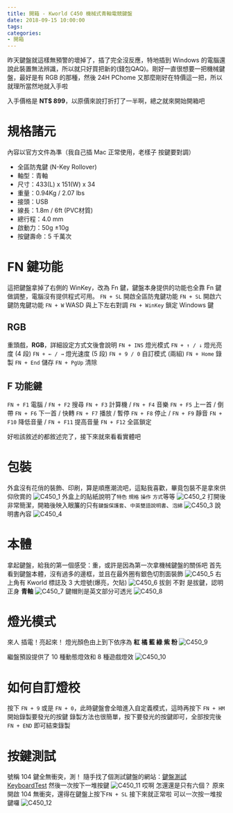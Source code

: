 ```yaml
---
title: 開箱 - Kworld C450 機械式青軸電競鍵盤
date: 2018-09-15 10:00:00
tags:
categories:
- 開箱
---
```

昨天鍵盤就這樣無預警的壞掉了，插了完全沒反應，特地插到 Windows 的電腦還說此裝置無法辨識，所以就只好買把新的(錢包QAQ)。剛好一直很想要一把機械鍵盤，最好是有 RGB 的那種，然後 24H PChome 又那麼剛好在特價這一把，所以就理所當然地就入手啦
<!--more-->
入手價格是 **NT$ 899**，以原價來說打折打了一半啊，總之就來開始開箱吧
# 規格諸元
內容以官方文件為準（我自己插 Mac 正常使用，老樣子 按鍵要對調）
* 全區防鬼鍵 (N-Key Rollover)
* 軸型：青軸
* 尺寸：433(L) x 151(W) x 34
* 重量：0.94Kg / 2.07 lbs
* 接頭：USB
* 線長：1.8m / 6ft (PVC材質)
* 總行程：4.0 mm
* 啟動力：50g ±10g
* 按鍵壽命：5 千萬次

# FN 鍵功能
這把鍵盤拿掉了右側的 WinKey，改為 Fn 鍵，鍵盤本身提供的功能也全靠 Fn 鍵做調整，電腦沒有提供程式可用。
`FN + SL` 開啟全區防鬼鍵功能
`FN + SL` 開啟六鍵防鬼鍵功能
`FN + W` WASD 與上下左右對調
`FN + WinKey` 鎖定 Windows 鍵
## RGB
重頭戲，**RGB**，詳細設定方式文後會說明
`FN + INS` 燈光模式
`FN + ↑ / ↓` 燈光亮度 (4 段)
`FN + ← / →` 燈光速度 (5 段)
`FN + 9 / 0` 自訂模式 (兩組)
`FN + Home` 錄製
`FN + End` 儲存
`FN + PgUp` 清除

## F 功能鍵
`FN + F1` 電腦 / `FN + F2` 搜尋
`FN + F3` 計算機 / `FN + F4` 音樂
`FN + F5` 上一首 / 倒帶
`FN + F6` 下一首 / 快轉
`FN + F7` 播放 / 暫停
`FN + F8` 停止 / `FN + F9` 靜音
`FN + F10` 降低音量 / `FN + F11` 提高音量
`FN + F12` 全區鎖定

好啦該敘述的都敘述完了，接下來就來看看實體吧
# 包裝
外盒沒有花俏的裝飾、印刷，算是順應潮流吧，這點我喜歡，畢竟包裝不是拿來供仰欣賞的
![C450_1](https://2copbg.dm.files.1drv.com/y4meM8-6vClydki5AIUge7cS7VP95g7ZPESkZmR-Ju2Y6-Di-KcyeVGL5LSNBCJe9y33AvbJ0hMLYgsFlf0B5rHDEIuBuyafTXNgsNHMimaeQsMHlS7MzENiiszWUgdML1_NTm5eqiyhKWkFgQ_N9qa_p6pBRQosW7gR5rll6Es1KjVThkmyGS09U-N4rTTAavol9I_7_CX-3HvHVNh3jOM1Q)
外盒上的貼紙說明了`特色` `規格` `操作` `方式`等等
![C450_2](https://2cqhsg.dm.files.1drv.com/y4mURO89YvXh5WD3jzInNMg9nT8HVBGAK5BiTxZr9RglQCf3eYtVu7Ckb_6lIlxytOHfJ51GlU0pGnoi-jXO3r4HSfOmX__3XBCZy_G2nBlJw0d9O8YzAKO1m6FcKAyxaMz9M4uDi-ej8KgavLH1eMQDEct2EB6AnbwHUQ5IlbyXfS-V1lG5Wnqz6QBZ6k48isSXz4dICpclikXOO2LjJY0qw)
打開後非常簡潔，開箱後映入眼簾的只有`鍵盤保護套`、`中英雙語說明書`、`泡綿`
![C450_3](https://2creeg.dm.files.1drv.com/y4mEX_Q918QEdRCQESCKEAvZZ0N5wxauoTmsSUegMfo2D-qC_iLae_vzEyFzjZ8KPfZ2h5ZAR5R_U6_0N8UtPCQJSWV2vI4XwmH6xE1NoYiAbJfcsT60nPH7xynCz9DSmKNZzvw3-qZ1u-GOv_UvZjSn1I6XC7BnZuQ9QzO_vcY6jlr6ymCbdgef-Z1QaEhYdQRFxkQYK8CCh3t9NfbfxETtg)
說明書內容
![C450_4](https://2coivw.dm.files.1drv.com/y4mYRRsDcjQ997x6Q0DifIluLqmp-BaZOd7t63V-KLmcsx1q4vnfv6pAir0fbn0uvEP3sGjg0MqtlmWwPHKtiUHvOGGyrgEeCPnc8kZ_3Va6SGfuRcpSt0s8wxkwHcdyINN9arjdLr6n6olCrDKsvfoWDV-qZY2YvhFRAzXWig2GbKptstweUT9oZC3kwBrlr-q-IgvMYroe68fxWdsTYV0fw)

# 本體
拿起鍵盤，給我的第一個感受：重，或許是因為第一次拿機械鍵盤的關係吧
首先看到鍵盤本體，沒有過多的邊框，並且在最外圈有銀色切割面裝飾
![C450_5](https://2cpyqa.dm.files.1drv.com/y4mFS-rlLgPFc8Ol-bxnuJ4eNR50ZHQS5ILZC2cH5YhnqRLf78o_o3aNpf_DEsph1CMT0VeTDAVvZnkCyK8Mpa9-j2Z_zJHr1zxq9plr9fnPT0z2bAKkLTVBmqDHxhyV62UL-YEL2EsGgUM34TKz09rHnFGuTcQPkByLBv-JF4qt-KsHtfelmcZvrITR3JiiBgppo7nNV-6TVMvhIEy9car_A)
右上角有 Kworld 標誌及 3 大燈號(爆亮，欠貼)
![C450_6](https://2cq9mw.dm.files.1drv.com/y4mfbGqQ0wEFZMBMazITOD_v9SiPhImO2PVEMrTjsaD5Xgoj1Y3iaBJvjsX7UhZpdVf3JmDElS_9VZ9oIxdTCKrAm3yf4KGSS93gSfDlIlMknmMztjjwymtGnpmIgCBpSicR5q8iICL3MlCok6umy4nHJTcVDCIvzz4AlU0TwJpLR-cCX0qsybej0Lnsi7sJrVIaTfEUzXcT8wvxYB75l_7RQ)
拔劍 不對 是拔鍵，認明正身 **青軸**
![C450_7](https://fvuijw.dm.files.1drv.com/y4m23OUIVe8Joei2Ck2ScKJCLl4QxMqzG4WLbZiMQa581uLNfLAdh5slxDyRGlGbIOSu4RNZeURvEPtByDI9gpVirazgXmVNSEUkdM7EeKGLdxmjkAriPYhdkSpOd1U7t2MM1fR6zjLySH-R7frhOfsjcQXdKtWrvVTmypochZws-F6KdjYgt1Rk-tmUGSKvOzUhmeYUOoC89mL04DrxzWKcA)
鍵帽則是英文部分可透光
![C450_8](https://fvsvdg.dm.files.1drv.com/y4mJeXfoLxENhvIReePaT6PtmMWYNfzvLc_nsiZdcquw4A5_i1NmujbGXR_qfkkFnfwBZrDWfclwhj-9W35tYEIE6DcgYkH7Q3zd3j2z5xSJw6pUwhoMQCesfYIsVZZft_azEKyMhVA9rhIltsbtdYwV7yg8xOlbYucPGcQo--g6qRyRUDNZkSnqYwOj_uTAw6snRfGw7lLZzDtJVrOm-KkGw)

# 燈光模式
來人 插電！亮起來！
燈光顏色由上到下依序為 **紅 橘 藍 綠 紫 粉**
![C450_9](https://fvt6aq.dm.files.1drv.com/y4mP-7MwQxqqDeXMOFdeCDFDiIHnot13-Pd-Xt-RSU_vA_X1eNz3FIggRQ5blOyj7smPZqZwxPcChjX2HGlS9zcl3LV_Dh1VieR81H2l-x6vnoPOk2b5cZNzMAIdHaiJ6QO32kSsnXddgobjuaOngV8yy3-Iqg4sxFGKAZYdKKwLwXCiUBLd3rba1vty-t9nCL2X0n814aL3vmSSfhmuyM3PA)

繼盤預設提供了 10 種動態燈效和 8 種遊戲燈效
![C450_10](https://2cqokq.dm.files.1drv.com/y4mq0bdoTbIC0VkFbpC-y7KLyrrqffi8SeVr5LYsKU0ORbgM_7kf9ZQn5y7LdKFZRzGH39zPZ_dYY1HTTWzeZhd71NEKrglc-iggfM9K2xuhuLfE8rZqPIeWBwEdFQ-ITbYVBtlOQY4CmWyMoGuWk1gb_nTNNlXctpSOwigZRn5xow7NnRd5LIMeYoFV0c33qEkF3Qb_FS3g7m8PF9iRsyYXA)

# 如何自訂燈校
按下 `FN + 9` 或是 `FN + 0`，此時鍵盤會全暗進入自定義模式，這時再按下 `FN + HM` 開始錄製要發光的按鍵
錄製方法也很簡單，按下要發光的按鍵即可，全部按完後 `FN + END` 即可結束錄製

# 按鍵測試
號稱 104 鍵全無衝突，測！
隨手找了個測試鍵盤的網站：[鍵盤測試 KeyboardTest](https://zhouer.org/KeyboardTest/)
然後一次按下一堆按鍵
![C450_11](https://2cqaaw.dm.files.1drv.com/y4mPW2poid0SWIXI4yezBFt_QjL73Sz1wHjDwHlapt1Yd-yUa5GV6gnM9ZBb8Z5cu3WwbU0fX-8fLIJsp6UMl7eP1ICSTh34K0RrWnSkJ0xsZy2-9IGtqsR6Eq3AqGODzczyQfBv8vX4WbZgY5QhMwS0Fkl5tANxXm4chdAZRnjePVtF5VXHLejBQT7WRBMxPkvLLOXoJUWm8FQTwFb5X8LpQ)
哎啊 怎還還是只有六個？
原來開啟 104 無衝突，還得在鍵盤上按下`FN + SL`
接下來就正常啦 可以一次按一堆按鍵囉
![C450_12](https://2crzha.dm.files.1drv.com/y4mJ_4ZetrBxV7LVDuO7qeWkEez404SunHdWJBHXpDvFq8gXgcTAv0-S3q3fbK2dRqwkmaAgYN4MnxZZpXsGRdFTxA_Ujj0BEJ_BdVrW9Adyn-rvs7vXRtqzH5Nmx-nkqZWWaIhhKnCmQuitkH-keixx0ZN6MBCQnETsE5aok3YfpZ6rXqVaah2anAYw7-QfpTBCAJHKTW2DH1XT3ZPtiCcKA)
